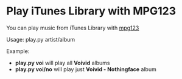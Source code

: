 # Play iTunes Library with MPG123

You can play music from iTunes Library with [mpg123](http://www.mpg123.de/)

Usage: play.py artist/album

Example:
*	**play.py voi**    will play all **Voivid** albums
*	**play.py voi/no** will play just **Voivid - Nothingface** album
